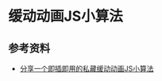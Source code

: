 # 缓动动画JS小算法





## 参考资料

- [分享一个即插即用的私藏缓动动画JS小算法](https://www.zhangxinxu.com/wordpress/2017/01/share-a-animation-algorithm-js/)